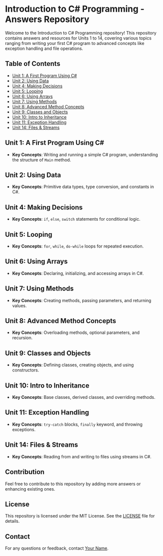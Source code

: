 # Introduction to C# Programming - Answers Repository

Welcome to the Introduction to C# Programming repository! This repository contains answers and resources for Units 1 to 14, covering various topics ranging from writing your first C# program to advanced concepts like exception handling and file operations. 

## Table of Contents

- [Unit 1: A First Program Using C#](#unit-1-a-first-program-using-c)
- [Unit 2: Using Data](#unit-2-using-data)
- [Unit 4: Making Decisions](#unit-4-making-decisions)
- [Unit 5: Looping](#unit-5-looping)
- [Unit 6: Using Arrays](#unit-6-using-arrays)
- [Unit 7: Using Methods](#unit-7-using-methods)
- [Unit 8: Advanced Method Concepts](#unit-8-advanced-method-concepts)
- [Unit 9: Classes and Objects](#unit-9-classes-and-objects)
- [Unit 10: Intro to Inheritance](#unit-10-intro-to-inheritance)
- [Unit 11: Exception Handling](#unit-11-exception-handling)
- [Unit 14: Files & Streams](#unit-14-files--streams)

## Unit 1: A First Program Using C#
- **Key Concepts**: Writing and running a simple C# program, understanding the structure of `Main` method.

## Unit 2: Using Data
- **Key Concepts**: Primitive data types, type conversion, and constants in C#.

## Unit 4: Making Decisions
- **Key Concepts**: `if`, `else`, `switch` statements for conditional logic.

## Unit 5: Looping
- **Key Concepts**: `for`, `while`, `do-while` loops for repeated execution.

## Unit 6: Using Arrays
- **Key Concepts**: Declaring, initializing, and accessing arrays in C#.

## Unit 7: Using Methods
- **Key Concepts**: Creating methods, passing parameters, and returning values.

## Unit 8: Advanced Method Concepts
- **Key Concepts**: Overloading methods, optional parameters, and recursion.

## Unit 9: Classes and Objects
- **Key Concepts**: Defining classes, creating objects, and using constructors.

## Unit 10: Intro to Inheritance
- **Key Concepts**: Base classes, derived classes, and overriding methods.

## Unit 11: Exception Handling
- **Key Concepts**: `try-catch` blocks, `finally` keyword, and throwing exceptions.

## Unit 14: Files & Streams
- **Key Concepts**: Reading from and writing to files using streams in C#.

## Contribution

Feel free to contribute to this repository by adding more answers or enhancing existing ones. 

## License

This repository is licensed under the MIT License. See the [LICENSE](LICENSE) file for details.

## Contact

For any questions or feedback, contact [Your Name](mailto:your.email@example.com).
